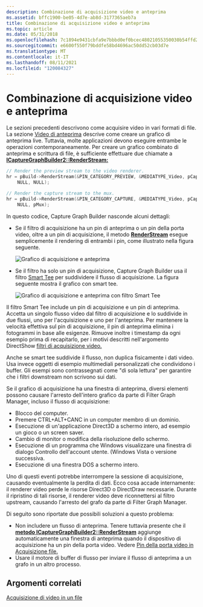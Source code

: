 ```yaml
---
description: Combinazione di acquisizione video e anteprima
ms.assetid: bffc1900-be05-4d7e-ab8d-3177365aeb7a
title: Combinazione di acquisizione video e anteprima
ms.topic: article
ms.date: 05/31/2018
ms.openlocfilehash: 7c1894e9431cbfa9e7bbbd0ef0bcec48021055350030b54ffd2f3e2729db81c4
ms.sourcegitcommit: e6600f550f79bddfe58bd4696ac50dd52cb03d7e
ms.translationtype: MT
ms.contentlocale: it-IT
ms.lasthandoff: 08/11/2021
ms.locfileid: "120084327"
---
```

# <a name="combining-video-capture-and-preview"></a>Combinazione di acquisizione video e anteprima

Le sezioni precedenti descrivono come acquisire video in vari formati di file. La sezione [Video di anteprima](previewing-video.md) descrive come creare un grafico di anteprima live. Tuttavia, molte applicazioni devono eseguire entrambe le operazioni contemporaneamente. Per creare un grafico combinato di anteprima e scrittura di file, è sufficiente effettuare due chiamate a [**ICaptureGraphBuilder2::RenderStream:**](/windows/desktop/api/Strmif/nf-strmif-icapturegraphbuilder2-renderstream)


```C++
// Render the preview stream to the video renderer.
hr = pBuild->RenderStream(&PIN_CATEGORY_PREVIEW, &MEDIATYPE_Video, pCap, 
    NULL, NULL);

// Render the capture stream to the mux.
hr = pBuild->RenderStream(&PIN_CATEGORY_CAPTURE, &MEDIATYPE_Video, pCap, 
    NULL, pMux);
```



In questo codice, Capture Graph Builder nasconde alcuni dettagli:

-   Se il filtro di acquisizione ha un pin di anteprima o un pin della porta video, oltre a un pin di acquisizione, il metodo [**RenderStream**](/windows/desktop/api/Strmif/nf-strmif-icapturegraphbuilder2-renderstream) esegue semplicemente il rendering di entrambi i pin, come illustrato nella figura seguente.

    ![Grafico di acquisizione e anteprima](images/vidcap04.png)

-   Se il filtro ha solo un pin di acquisizione, Capture Graph Builder usa il filtro [Smart Tee](smart-tee-filter.md) per suddividere il flusso di acquisizione. La figura seguente mostra il grafico con smart tee.

    ![Grafico di acquisizione e anteprima con filtro Smart Tee](images/vidcap05.png)

Il filtro Smart Tee include un pin di acquisizione e un pin di anteprima. Accetta un singolo flusso video dal filtro di acquisizione e lo suddivide in due flussi, uno per l'acquisizione e uno per l'anteprima. Per mantenere la velocità effettiva sul pin di acquisizione, il pin di anteprima elimina i fotogrammi in base alle esigenze. Rimuove inoltre i timestamp da ogni esempio prima di recapitarlo, per i motivi descritti nell'argomento DirectShow [filtri di acquisizione video.](directshow-video-capture-filters.md)

Anche se smart tee suddivide il flusso, non duplica fisicamente i dati video. Usa invece oggetti di esempio multimediali personalizzati che condividono i buffer. Gli esempi sono contrassegnati come "di sola lettura" per garantire che i filtri downstream non scrivono sui dati.

Se il grafico di acquisizione ha una finestra di anteprima, diversi elementi possono causare l'arresto dell'intero grafico da parte di Filter Graph Manager, incluso il flusso di acquisizione:

-   Blocco del computer.
-   Premere CTRL+ALT+CANC in un computer membro di un dominio.
-   Esecuzione di un'applicazione Direct3D a schermo intero, ad esempio un gioco o un screen saver.
-   Cambio di monitor o modifica della risoluzione dello schermo.
-   Esecuzione di un programma che Windows visualizzare una finestra di dialogo Controllo dell'account utente. (Windows Vista o versione successiva.
-   Esecuzione di una finestra DOS a schermo intero.

Uno di questi eventi potrebbe interrompere la sessione di acquisizione, causando eventualmente la perdita di dati. Ecco cosa accade internamente: il renderer video perde le risorse Direct3D o DirectDraw necessarie. Durante il ripristino di tali risorse, il renderer video deve riconnettersi al filtro upstream, causando l'arresto del grafo da parte di Filter Graph Manager.

Di seguito sono riportate due possibili soluzioni a questo problema:

-   Non includere un flusso di anteprima. Tenere tuttavia presente che il [**metodo ICaptureGraphBuilder2::RenderStream**](/windows/desktop/api/Strmif/nf-strmif-icapturegraphbuilder2-renderstream) aggiunge automaticamente una finestra di anteprima quando il dispositivo di acquisizione ha un pin della porta video. Vedere [Pin della porta video in Acquisizione file.](video-port-pins-in-file-capture.md)
-   Usare il motore di buffer di flusso per inviare il flusso di anteprima a un grafo in un altro processo.

## <a name="related-topics"></a>Argomenti correlati

<dl> <dt>

[Acquisizione di video in un file](capturing-video-to-a-file.md)
</dt> </dl>

 

 



